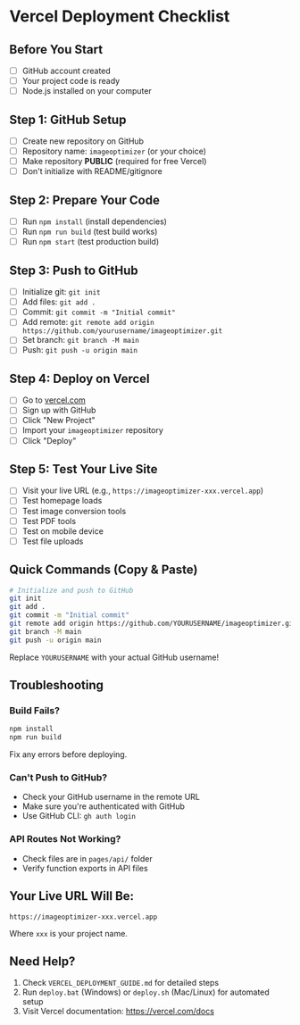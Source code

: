 # Vercel Deployment Checklist

## Before You Start
- [ ] GitHub account created
- [ ] Your project code is ready
- [ ] Node.js installed on your computer

## Step 1: GitHub Setup
- [ ] Create new repository on GitHub
- [ ] Repository name: `imageoptimizer` (or your choice)
- [ ] Make repository **PUBLIC** (required for free Vercel)
- [ ] Don't initialize with README/gitignore

## Step 2: Prepare Your Code
- [ ] Run `npm install` (install dependencies)
- [ ] Run `npm run build` (test build works)
- [ ] Run `npm start` (test production build)

## Step 3: Push to GitHub
- [ ] Initialize git: `git init`
- [ ] Add files: `git add .`
- [ ] Commit: `git commit -m "Initial commit"`
- [ ] Add remote: `git remote add origin https://github.com/yourusername/imageoptimizer.git`
- [ ] Set branch: `git branch -M main`
- [ ] Push: `git push -u origin main`

## Step 4: Deploy on Vercel
- [ ] Go to [vercel.com](https://vercel.com)
- [ ] Sign up with GitHub
- [ ] Click "New Project"
- [ ] Import your `imageoptimizer` repository
- [ ] Click "Deploy"

## Step 5: Test Your Live Site
- [ ] Visit your live URL (e.g., `https://imageoptimizer-xxx.vercel.app`)
- [ ] Test homepage loads
- [ ] Test image conversion tools
- [ ] Test PDF tools
- [ ] Test on mobile device
- [ ] Test file uploads

## Quick Commands (Copy & Paste)

```bash
# Initialize and push to GitHub
git init
git add .
git commit -m "Initial commit"
git remote add origin https://github.com/YOURUSERNAME/imageoptimizer.git
git branch -M main
git push -u origin main
```

Replace `YOURUSERNAME` with your actual GitHub username!

## Troubleshooting

### Build Fails?
```bash
npm install
npm run build
```
Fix any errors before deploying.

### Can't Push to GitHub?
- Check your GitHub username in the remote URL
- Make sure you're authenticated with GitHub
- Use GitHub CLI: `gh auth login`

### API Routes Not Working?
- Check files are in `pages/api/` folder
- Verify function exports in API files

## Your Live URL Will Be:
`https://imageoptimizer-xxx.vercel.app`

Where `xxx` is your project name.

## Need Help?
1. Check `VERCEL_DEPLOYMENT_GUIDE.md` for detailed steps
2. Run `deploy.bat` (Windows) or `deploy.sh` (Mac/Linux) for automated setup
3. Visit Vercel documentation: https://vercel.com/docs
